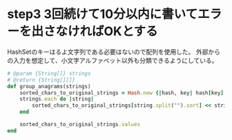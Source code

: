 # step3 3回続けて10分以内に書いてエラーを出さなければOKとする

HashSetのキーはるよ文字列である必要はないので配列を使用した。
外部からの入力を想定して、小文字アルファベット以外も分類できるようにしている。

```ruby
# @param {String[]} strings
# @return {String[][]}
def group_anagrams(strings)
    sorted_chars_to_original_strings = Hash.new {|hash, key| hash[key] = []}
    strings.each do |string|
        sorted_chars_to_original_strings[string.split("").sort] << string
    end

    sorted_chars_to_original_strings.values
end
```
